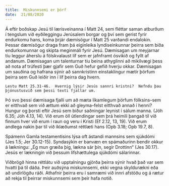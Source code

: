 ```yaml
---
title:  Miskunnsemi er þörf
date:  21/08/2020
---
```


Á eftir boðskap Jesú til lærisveinanna í Matt 24, sem fléttar saman atburðum í tengslum við eyðileggingu Jerúsalem borgar og því sem gerist fyrir endurkomu hans,  koma þrjár dæmisögur  í Matt 25 varðandi endalokin.  Þessar dæmisögur draga fram þá eiginleika lyndiseinkunnar þeirra sem bíða endurkomunnar og skipta meginmáli fyrir Jesú.  Dæmisagan um meyjarnar tíu leggur áherslu á fölskvalaust líf sem er jafnframt ósvikið og fyllt af andanum.  Dæmisagan um talenturnar tíu beina athyglinni að mikilvægi þess að nota af trúfesti þær gjafir sem Guð hefur gefið hverju okkar.  Dæmisagan um sauðina og hafrana sýnir að sannkristinn einstaklingur mætir þörfum þeirra sem Guð leiðir inn í líf þeirra dag hvern.

`Lestu Matt 25.31-46.  Hvernig lýsir Jesús sannri kristni?  Nefndu þau þjónustusvið sem þessi texti fjallar um.`

Þó svo þessi dæmisaga fjalli um að mæta líkamlegum þörfum fólksins–sem er eitthvað sem við ættum ekki að gleyma–felst eitthvað annað í henni?  Hungur og þorsti eftir Jesú sem bíður saðningar leynist í sálum manna. (Jóh 6.35; Jóh 4.13, 14).  Við erum öll útlendingar sem þrá heimili þangað til við finnum hver við erum í raun og veru í Kristi (Ef 2.12, 13, 19).  Við erum andlega nakin þar til við íklæðumst réttlæti hans (Opb 3.18; Opb 19.7, 8).

Spámenn Gamla testamentisins lýsa oft ástandi mannsins sem sjúkdómi (Jes 1.5; Jer 30.12-15).  Syndasýkin er banvæn en spámaðurinn bendir okkur á lækningu: „Ég mun græða þig, lækna sár þín, segir Drottinn“ (Jes 30.17).  Jesús er lækningin við þessum lífshættulega sjúkdómi sálarinnar.

Viðbrögð hinna réttlátu við upptalningu gjörða þeirra sýnir hvað það var sem hvatti þá til dáða.  Þeir auðsýna miskunnsemi, ekki vegna skyldurækni eða að undirlögðu ráði.  Athafnir þeirra eru í samræmi við innri afstöðu og á rætur að rekja til þeirrar miskunnsemi sem þeir hafa notið.